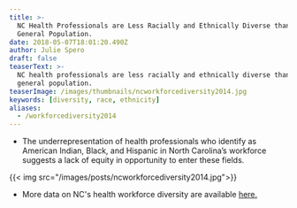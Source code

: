 ```yaml
---
title: >-
  NC Health Professionals are Less Racially and Ethnically Diverse than the
  General Population.
date: 2018-05-07T18:01:20.490Z
author: Julie Spero
draft: false
teaserText: >-
  NC health professionals are less racially and ethnically diverse than the
  general population.
teaserImage: /images/thumbnails/ncworkforcediversity2014.jpg
keywords: [diversity, race, ethnicity]
aliases:
  - /workforcediversity2014
---
```



* The underrepresentation of health professionals who identify as American Indian, Black, and Hispanic in North Carolina’s workforce suggests a lack of equity in opportunity to enter these fields.

{{< img  src="/images/posts/ncworkforcediversity2014.jpg">}}

* More data on NC's health workforce diversity are available [here.](http://www.ncmedicaljournal.com/content/77/2/141.full)
